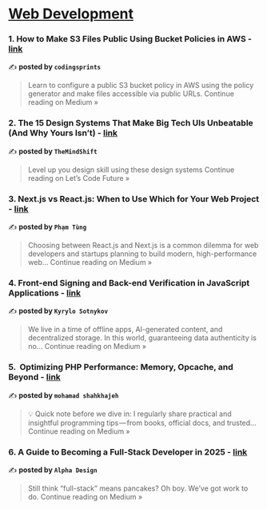 
<h1><a href=https://medium.com/tag/web-development/recommended target="_blank" rel="noopener noreferrer">Web Development</a></h1>
<h3>1. How to Make S3 Files Public Using Bucket Policies in AWS - <a href="https://medium.com/@codingsprints/how-to-make-s3-files-public-using-bucket-policies-in-aws-698c5ce2e1f2?source=rss------web_development-5" target="_blank" rel="noopener noreferrer">link</a></h3>

✍️ **posted by `codingsprints`**

<blockquote>Learn to configure a public S3 bucket policy in AWS using the policy generator and make files accessible via public URLs.
Continue reading on Medium »</blockquote>

<h3>2. The 15 Design Systems That Make Big Tech UIs Unbeatable (And Why Yours Isn’t) - <a href="https://medium.com/lets-code-future/the-15-design-systems-that-make-big-tech-uis-unbeatable-and-why-yours-isnt-f3962edf93d8?source=rss------web_development-5" target="_blank" rel="noopener noreferrer">link</a></h3>

✍️ **posted by `TheMindShift`**

<blockquote>Level up you design skill using these design systems
Continue reading on Let’s Code Future »</blockquote>

<h3>3.  Next.js vs React.js: When to Use Which for Your Web Project - <a href="https://medium.com/@tungpham42/next-js-vs-react-js-when-to-use-which-for-your-web-project-4a8ff0afc5c8?source=rss------web_development-5" target="_blank" rel="noopener noreferrer">link</a></h3>

✍️ **posted by `Phạm Tùng`**

<blockquote>Choosing between React.js and Next.js is a common dilemma for web developers and startups planning to build modern, high-performance web…
Continue reading on Medium »</blockquote>

<h3>4. Front-end Signing and Back-end Verification in JavaScript Applications - <a href="https://medium.com/@comicon2508/front-end-signing-and-back-end-verification-in-javascript-applications-fc73b3468fc2?source=rss------web_development-5" target="_blank" rel="noopener noreferrer">link</a></h3>

✍️ **posted by `Kyrylo Sotnykov`**

<blockquote>We live in a time of offline apps, AI-generated content, and decentralized storage. In this world, guaranteeing data authenticity is no…
Continue reading on Medium »</blockquote>

<h3>5. ️ Optimizing PHP Performance: Memory, Opcache, and Beyond  - <a href="https://medium.com/@mohamadshahkhajeh/%EF%B8%8F-optimizing-php-performance-memory-opcache-and-beyond-b090b067b125?source=rss------web_development-5" target="_blank" rel="noopener noreferrer">link</a></h3>

✍️ **posted by `mohamad shahkhajeh`**

<blockquote>💡 Quick note before we dive in:
I regularly share practical and insightful programming tips — from books, official docs, and trusted…
Continue reading on Medium »</blockquote>

<h3>6. A Guide to Becoming a Full-Stack Developer in 2025 - <a href="https://medium.com/@alphadesign/a-guide-to-becoming-a-full-stack-developer-in-2025-d7ff48186861?source=rss------web_development-5" target="_blank" rel="noopener noreferrer">link</a></h3>

✍️ **posted by `Alpha Design`**

<blockquote>Still think “full-stack” means pancakes? Oh boy. We’ve got work to do.
Continue reading on Medium »</blockquote>

